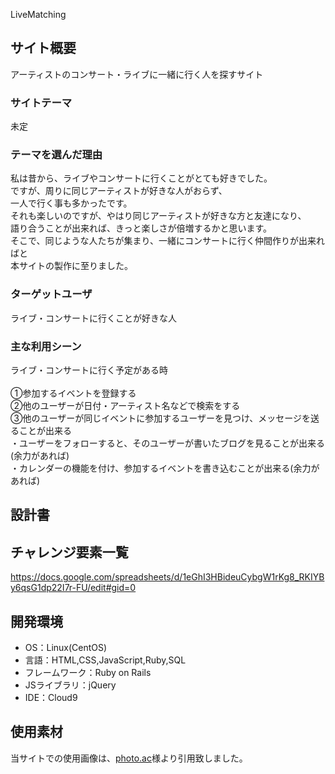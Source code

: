 LiveMatching

## サイト概要
アーティストのコンサート・ライブに一緒に行く人を探すサイト

### サイトテーマ
未定<br>

### テーマを選んだ理由
私は昔から、ライブやコンサートに行くことがとても好きでした。<br>
ですが、周りに同じアーティストが好きな人がおらず、<br>
一人で行く事も多かったです。<br>
それも楽しいのですが、やはり同じアーティストが好きな方と友達になり、<br>
語り合うことが出来れば、きっと楽しさが倍増するかと思います。<br>
そこで、同じような人たちが集まり、一緒にコンサートに行く仲間作りが出来ればと<br>
本サイトの製作に至りました。<br>

### ターゲットユーザ
ライブ・コンサートに行くことが好きな人<br>

### 主な利用シーン
ライブ・コンサートに行く予定がある時<br>
<br>
①参加するイベントを登録する<br>
②他のユーザーが日付・アーティスト名などで検索をする<br>
③他のユーザーが同じイベントに参加するユーザーを見つけ、メッセージを送ることが出来る<br>
・ユーザーをフォローすると、そのユーザーが書いたブログを見ることが出来る(余力があれば)<br>
・カレンダーの機能を付け、参加するイベントを書き込むことが出来る(余力があれば)<br>

## 設計書


## チャレンジ要素一覧
https://docs.google.com/spreadsheets/d/1eGhI3HBideuCybgW1rKg8_RKIYBy6qsG1dp22I7r-FU/edit#gid=0

## 開発環境
- OS：Linux(CentOS)
- 言語：HTML,CSS,JavaScript,Ruby,SQL
- フレームワーク：Ruby on Rails
- JSライブラリ：jQuery
- IDE：Cloud9

## 使用素材
当サイトでの使用画像は、<a href="https://www.photo-ac.com/">photo.ac</a>様より引用致しました。